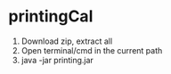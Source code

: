 # printingCal
1. Download zip, extract all
2. Open terminal/cmd in the current path
3. java -jar printing.jar

